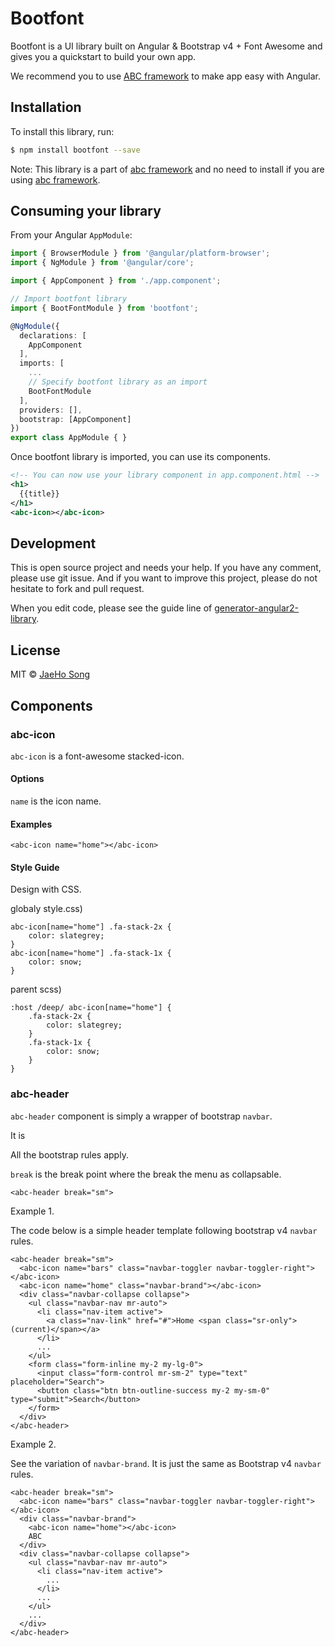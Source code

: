 # Bootfont

Bootfont is a UI library built on Angular & Bootstrap v4 + Font Awesome and gives you a quickstart to build your own app.

We recommend you to use [ABC framework](https://github.com/thruthesky/abcframework) to make app easy with Angular.



## Installation

To install this library, run:

```bash
$ npm install bootfont --save
```

Note: This library is a part of [abc framework](https://github.com/thruthesky/abcframework) and no need to install if you are using [abc framework](https://github.com/thruthesky/abcframework).



## Consuming your library

From your Angular `AppModule`:

```typescript
import { BrowserModule } from '@angular/platform-browser';
import { NgModule } from '@angular/core';

import { AppComponent } from './app.component';

// Import bootfont library
import { BootFontModule } from 'bootfont';

@NgModule({
  declarations: [
    AppComponent
  ],
  imports: [
    ...
    // Specify bootfont library as an import
    BootFontModule
  ],
  providers: [],
  bootstrap: [AppComponent]
})
export class AppModule { }
```

Once bootfont library is imported, you can use its components.


```xml
<!-- You can now use your library component in app.component.html -->
<h1>
  {{title}}
</h1>
<abc-icon></abc-icon>
```

## Development

This is open source project and needs your help.
If you have any comment, please use git issue.
And if you want to improve this project, please do not hesitate to fork and pull request.

When you edit code, please see the guide line of [generator-angular2-library](https://github.com/jvandemo/generator-angular2-library).



## License

MIT © [JaeHo Song](mailto:thruthesky@gmail.com)


## Components

### abc-icon

`abc-icon` is a font-awesome stacked-icon.

#### Options

`name` is the icon name.

#### Examples
````
<abc-icon name="home"></abc-icon>
````


#### Style Guide

Design with CSS.

globaly style.css)
````
abc-icon[name="home"] .fa-stack-2x {
    color: slategrey;
}
abc-icon[name="home"] .fa-stack-1x {
    color: snow;
}
````

parent scss)
````
:host /deep/ abc-icon[name="home"] {
    .fa-stack-2x {
        color: slategrey;
    }
    .fa-stack-1x {
        color: snow;
    }
}
````




### abc-header

`abc-header` component is simply a wrapper of bootstrap `navbar`.

It is 

All the bootstrap rules apply.



`break` is the break point where the break the menu as collapsable.
````
<abc-header break="sm">
````


Example 1.

The code below is a simple header template following bootstrap v4 `navbar` rules.


````
<abc-header break="sm">
  <abc-icon name="bars" class="navbar-toggler navbar-toggler-right"></abc-icon>
  <abc-icon name="home" class="navbar-brand"></abc-icon>
  <div class="navbar-collapse collapse">
    <ul class="navbar-nav mr-auto">
      <li class="nav-item active">
        <a class="nav-link" href="#">Home <span class="sr-only">(current)</span></a>
      </li>
      ...
    </ul>
    <form class="form-inline my-2 my-lg-0">
      <input class="form-control mr-sm-2" type="text" placeholder="Search">
      <button class="btn btn-outline-success my-2 my-sm-0" type="submit">Search</button>
    </form>
  </div>
</abc-header>
````

Example 2.

See the variation of `navbar-brand`. It is just the same as Bootstrap v4 `navbar` rules.

````
<abc-header break="sm">
  <abc-icon name="bars" class="navbar-toggler navbar-toggler-right"></abc-icon>
  <div class="navbar-brand">
    <abc-icon name="home"></abc-icon>
    ABC
  </div>
  <div class="navbar-collapse collapse">
    <ul class="navbar-nav mr-auto">
      <li class="nav-item active">
        ...
      </li>
      ...
    </ul>
    ...
  </div>
</abc-header>
````
